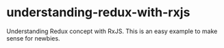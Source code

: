 # understanding-redux-with-rxjs
Understanding Redux concept with RxJS. This is an easy example to make sense for newbies.
